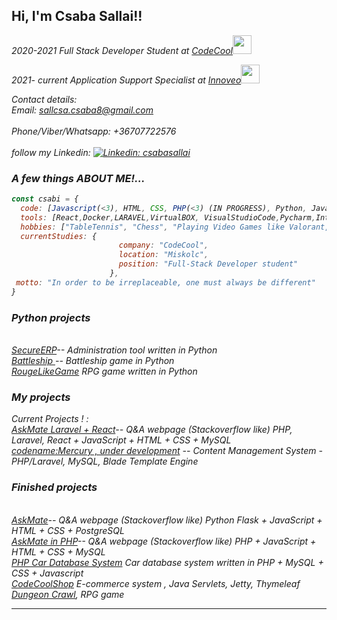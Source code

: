 <h2> Hi, I'm Csaba Sallai!!</h2>
<p><em>2020-2021 Full Stack Developer Student at <a href="http://www.codecool.com">CodeCool</a><img src="https://i.imgur.com/TFqs3yE.png" width="30"></br>
<p><em>2021- current Application Support Specialist at <a href="http://www.innoveo.com">Innoveo</a><img src="https://i.imgur.com/nj6A7w5.jpg" width="30"></br>
</em></p>


Contact details: 
<br>Email: sallcsa.csaba8@gmail.com</br>
<br>Phone/Viber/Whatsapp: +36707722576</br>
<br>follow my Linkedin: [![Linkedin: csabasallai](https://img.shields.io/badge/-csabasallai-blue?style=flat-square&logo=Linkedin&logoColor=white&link=https://www.linkedin.com/in/csaba-sallai-8aa981211//)](https://www.linkedin.com/in/csaba-sallai-8aa981211/)



### A few things ABOUT ME!...  

```javascript
const csabi = {
  code: [Javascript(<3), HTML, CSS, PHP(<3) (IN PROGRESS), Python, Java EE & Java Spring(IN PROGRESS)],
  tools: [React,Docker,LARAVEL,VirtualBOX, VisualStudioCode,Pycharm,IntelIJJ IDEA]
  hobbies: ["TableTennis", "Chess", "Playing Video Games like Valorant, LOL, CS:GO"],
  currentStudies: {
                        company: "CodeCool",
                        location: "Miskolc",
                        position: "Full-Stack Developer student"
                      },
 motto: "In order to be irreplaceable, one must always be different"
}
```
### Python projects
<br><a href="https://github.com/csabika98/SecureERP">SecureERP</a>-- Administration tool written in Python</br>
<a href="https://github.com/csabika98/BattleshipPython">Battleship  </a>-- Battleship game in Python
<br><a href="https://github.com/csabika98/RougeLikeGamePython">RougeLikeGame</a> RPG game written in Python


### My projects

Current Projects ! : <br><a href="https://github.com/csabika98/askMateLaravel">AskMate Laravel + React</a>-- Q&A webpage (Stackoverflow like) PHP, Laravel, React + JavaScript + HTML + CSS + MySQL
<br><a href="https://github.com/csabika98/Mercury"> codename:Mercury , under development</a> -- Content Management System - PHP/Laravel, MySQL, Blade Template Engine

 ### Finished projects
<br><a href="https://github.com/csabika98/AskMate">AskMate</a>-- Q&A webpage (Stackoverflow like) Python Flask + JavaScript + HTML + CSS + PostgreSQL</br>
<a href="https://github.com/csabika98/AskMatePHP">AskMate in PHP</a>-- Q&A webpage (Stackoverflow like) PHP + JavaScript + HTML + CSS + MySQL
<br><a href="https://github.com/csabika98/phpcardatabase">PHP Car Database System</a> Car database system written in PHP + MySQL + CSS + Javascript
<br><a href="https://github.com/csabika98/CodeCoolShop">CodeCoolShop</a> E-commerce system , Java Servlets, Jetty, Thymeleaf</br>
<a href="https://github.com/csabika98/DungeonCrawl">Dungeon Crawl</a>, RPG game

---
